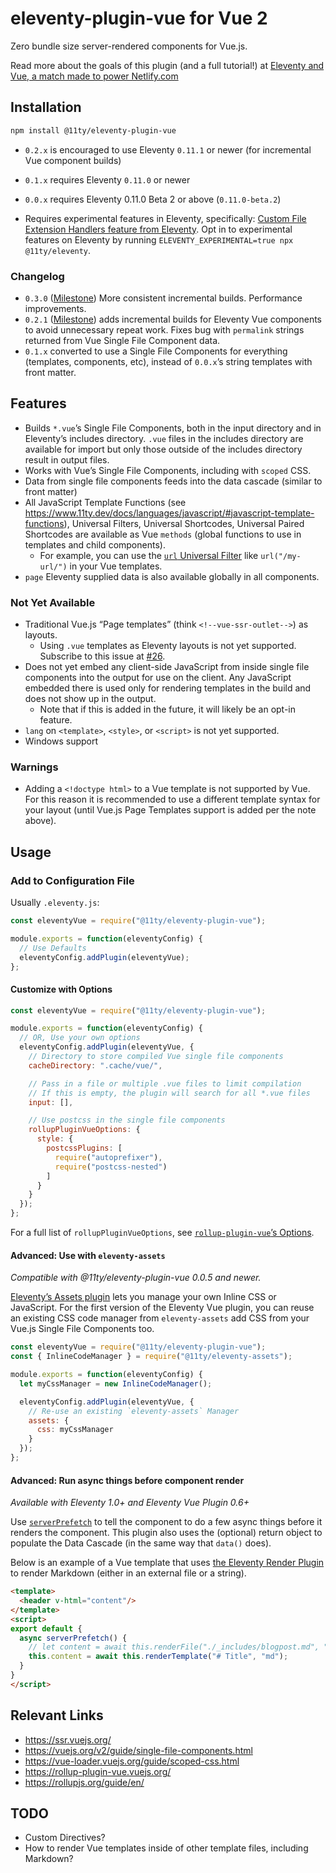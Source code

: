 # eleventy-plugin-vue for Vue 2

Zero bundle size server-rendered components for Vue.js.

Read more about the goals of this plugin (and a full tutorial!) at [Eleventy and Vue, a match made to power Netlify.com](https://www.netlify.com/blog/2020/09/18/eleventy-and-vue-a-match-made-to-power-netlify.com/)

## Installation

```sh
npm install @11ty/eleventy-plugin-vue
```

* `0.2.x` is encouraged to use Eleventy `0.11.1` or newer (for incremental Vue component builds)
* `0.1.x` requires Eleventy `0.11.0` or newer
* `0.0.x` requires Eleventy 0.11.0 Beta 2 or above (`0.11.0-beta.2`)

* Requires experimental features in Eleventy, specifically: [Custom File Extension Handlers feature from Eleventy](https://github.com/11ty/eleventy/issues/117). Opt in to experimental features on Eleventy by running `ELEVENTY_EXPERIMENTAL=true npx @11ty/eleventy`.

### Changelog

* `0.3.0` ([Milestone](https://github.com/11ty/eleventy-plugin-vue/milestone/3?closed=1)) More consistent incremental builds. Performance improvements.
* `0.2.1` ([Milestone](https://github.com/11ty/eleventy-plugin-vue/milestone/2?closed=1)) adds incremental builds for Eleventy Vue components to avoid unnecessary repeat work. Fixes bug with `permalink` strings returned from Vue Single File Component data.
* `0.1.x` converted to use a Single File Components for everything (templates, components, etc), instead of `0.0.x`’s string templates with front matter.

## Features

* Builds `*.vue`’s Single File Components, both in the input directory and in Eleventy’s includes directory. `.vue` files in the includes directory are available for import but only those outside of the includes directory result in output files.
* Works with Vue’s Single File Components, including with `scoped` CSS.
* Data from single file components feeds into the data cascade (similar to front matter)
* All JavaScript Template Functions (see https://www.11ty.dev/docs/languages/javascript/#javascript-template-functions), Universal Filters, Universal Shortcodes, Universal Paired Shortcodes are available as Vue `methods` (global functions to use in templates and child components). 
  * For example, you can  use the [`url` Universal Filter](https://www.11ty.dev/docs/filters/url/) like `url("/my-url/")` in your Vue templates.
* `page` Eleventy supplied data is also available globally in all components.

### Not Yet Available

* Traditional Vue.js “Page templates” (think `<!--vue-ssr-outlet-->`) as layouts.
  * Using `.vue` templates as Eleventy layouts is not yet supported. Subscribe to this issue at [#26](https://github.com/11ty/eleventy-plugin-vue/issues/26).
* Does not yet embed any client-side JavaScript from inside single file components into the output for use on the client. Any JavaScript embedded there is used only for rendering templates in the build and does not show up in the output.
  * Note that if this is added in the future, it will likely be an opt-in feature.
* `lang` on `<template>`, `<style>`, or `<script>` is not yet supported.
* Windows support

### Warnings

* Adding a `<!doctype html>` to a Vue template is not supported by Vue. For this reason it is recommended to use a different template syntax for your layout (until Vue.js Page Templates support is added per the note above).

## Usage

### Add to Configuration File

Usually `.eleventy.js`:

```js
const eleventyVue = require("@11ty/eleventy-plugin-vue");

module.exports = function(eleventyConfig) {
  // Use Defaults
  eleventyConfig.addPlugin(eleventyVue);
};
```

#### Customize with Options

```js
const eleventyVue = require("@11ty/eleventy-plugin-vue");

module.exports = function(eleventyConfig) {
  // OR, Use your own options
  eleventyConfig.addPlugin(eleventyVue, {
    // Directory to store compiled Vue single file components
    cacheDirectory: ".cache/vue/",

    // Pass in a file or multiple .vue files to limit compilation
    // If this is empty, the plugin will search for all *.vue files
    input: [],

    // Use postcss in the single file components
    rollupPluginVueOptions: {
      style: {
        postcssPlugins: [
          require("autoprefixer"),
          require("postcss-nested")
        ]
      }
    }
  });
};
```

For a full list of `rollupPluginVueOptions`, see [`rollup-plugin-vue`’s Options](https://rollup-plugin-vue.vuejs.org/options.html#include).

#### Advanced: Use with `eleventy-assets`

_Compatible with @11ty/eleventy-plugin-vue 0.0.5 and newer._

[Eleventy’s Assets plugin](https://github.com/11ty/eleventy-assets) lets you manage your own Inline CSS or JavaScript. For the first version of the Eleventy Vue plugin, you can reuse an existing CSS code manager from `eleventy-assets` add CSS from your Vue.js Single File Components too.

```js
const eleventyVue = require("@11ty/eleventy-plugin-vue");
const { InlineCodeManager } = require("@11ty/eleventy-assets");

module.exports = function(eleventyConfig) {
  let myCssManager = new InlineCodeManager();

  eleventyConfig.addPlugin(eleventyVue, {
    // Re-use an existing `eleventy-assets` Manager
    assets: {
      css: myCssManager
    }
  });
};
```

#### Advanced: Run async things before component render

_Available with Eleventy 1.0+ and Eleventy Vue Plugin 0.6+_

Use [`serverPrefetch`](https://ssr.vuejs.org/guide/data.html) to tell the component to do a few async things before it renders the component. This plugin also uses the (optional) return object to populate the Data Cascade (in the same way that `data()` does).

Below is an example of a Vue template that uses [the Eleventy Render Plugin](https://11ty.dev/docs/plugins/render/) to render Markdown (either in an external file or a string).

```html
<template>
  <header v-html="content"/>
</template>
<script>
export default {
  async serverPrefetch() {
    // let content = await this.renderFile("./_includes/blogpost.md", "md");
    this.content = await this.renderTemplate("# Title", "md");
  }
}
</script>
```

## Relevant Links

* https://ssr.vuejs.org/
* https://vuejs.org/v2/guide/single-file-components.html
* https://vue-loader.vuejs.org/guide/scoped-css.html
* https://rollup-plugin-vue.vuejs.org/
* https://rollupjs.org/guide/en/
<!-- https://github.com/tj/consolidate.js/ -->

## TODO

* Custom Directives?
* How to render Vue templates inside of other template files, including Markdown?